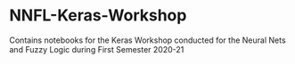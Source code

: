 # NNFL-Keras-Workshop
Contains notebooks for the Keras Workshop conducted for the Neural Nets and Fuzzy Logic during First Semester 2020-21
